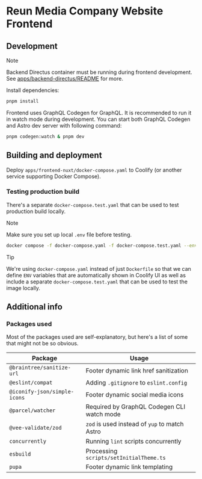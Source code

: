 # Reun Media Company Website Frontend

## Development

> [!NOTE]
>
> Backend Directus container must be running during frontend development. See
> [apps/backend-directus/README](../backend-directus/README.md) for more.

Install dependencies:

```sh
pnpm install
```

Frontend uses GraphQL Codegen for GraphQL. It is recommended to run it in watch
mode during development. You can start both GraphQL Codegen and Astro dev server
with following command:

```sh
pnpm codegen:watch & pnpm dev
```

## Building and deployment

Deploy `apps/frontend-nuxt/docker-compose.yaml` to Coolify (or another
service supporting Docker Compose).

### Testing production build

There's a separate `docker-compose.test.yaml` that can be used to test
production build locally.

> [!NOTE]
>
> Make sure you set up local `.env` file before testing.

```sh
docker compose -f docker-compose.yaml -f docker-compose.test.yaml --env-file .env up -d --build
```

> [!TIP]
>
> We're using `docker-compose.yaml` instead of just `Dockerfile` so that we can
> define `ENV` variables that are automatically shown in Coolify UI as well as
> include a separate `docker-compose.test.yaml` that can be used to test the
> image locally.

## Additional info

### Packages used

Most of the packages used are self-explanatory, but here's a list of some that
might not be so obvious.

| Package                      | Usage                                         |
| ---------------------------- | --------------------------------------------- |
| `@braintree/sanitize-url`    | Footer dynamic link href sanitization         |
| `@eslint/compat`             | Adding `.gitignore` to `eslint.config`        |
| `@iconify-json/simple-icons` | Footer dynamic social media icons             |
| `@parcel/watcher`            | Required by GraphQL Codegen CLI watch mode    |
| `@vee-validate/zod`          | `zod` is used instead of `yup` to match Astro |
| `concurrently`               | Running `lint` scripts concurrently           |
| `esbuild`                    | Processing `scripts/setInitialTheme.ts`       |
| `pupa`                       | Footer dynamic link templating                |
